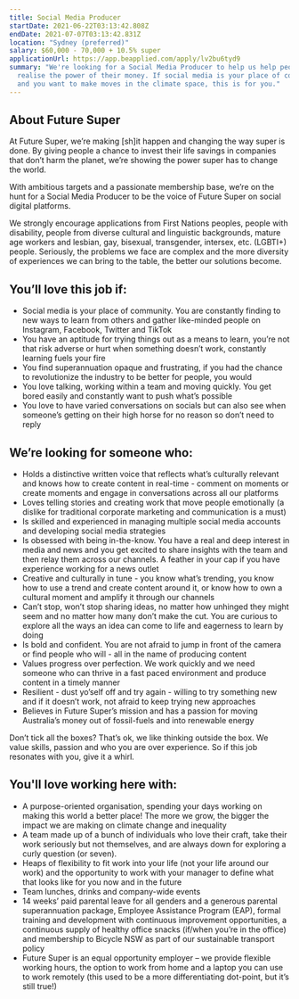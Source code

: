 ```yaml
---
title: Social Media Producer
startDate: 2021-06-22T03:13:42.808Z
endDate: 2021-07-07T03:13:42.831Z
location: "Sydney (preferred)"
salary: $60,000 - 70,000 + 10.5% super
applicationUrl: https://app.beapplied.com/apply/lv2bu6tyd9
summary: "We're looking for a Social Media Producer to help us help people
  realise the power of their money. If social media is your place of community
  and you want to make moves in the climate space, this is for you."
---
```

## About Future Super

At Future Super, we’re making \[sh]it happen and changing the way super is done. By giving people a chance to invest their life savings in companies that don’t harm the planet, we’re showing the power super has to change the world. 

With ambitious targets and a passionate membership base, we’re on the hunt for a Social Media Producer to be the voice of Future Super on social digital platforms.

We strongly encourage applications from First Nations peoples, people with disability, people from diverse cultural and linguistic backgrounds, mature age workers and lesbian, gay, bisexual, transgender, intersex, etc. (LGBTI+) people. Seriously, the problems we face are complex and the more diversity of experiences we can bring to the table, the better our solutions become.

## You’ll love this job if:

* Social media is your place of community. You are constantly finding to new ways to learn from others and gather like-minded people on Instagram, Facebook, Twitter and TikTok
* You have an aptitude for trying things out as a means to learn, you’re not that risk adverse or hurt when something doesn’t work, constantly learning fuels your fire 
* You find superannuation opaque and frustrating, if you had the chance to revolutionize the industry to be better for people, you would 
* You love talking, working within a team and moving quickly. You get bored easily and constantly want to push what’s possible
* You love to have varied conversations on socials but can also see when someone’s getting on their high horse for no reason so don’t need to reply

## We’re looking for someone who:

* Holds a distinctive written voice that reflects what’s culturally relevant and knows how to create content in real-time - comment on moments or create moments and engage in conversations across all our platforms
* Loves telling stories and creating work that move people emotionally (a dislike for traditional corporate marketing and communication is a must)
* Is skilled and experienced in managing multiple social media accounts and developing social media strategies
* Is obsessed with being in-the-know. You have a real and deep interest in media and news and you get excited to share insights with the team and then relay them across our channels. A feather in your cap if you have experience working for a news outlet  
* Creative and culturally in tune - you know what’s trending, you know how to use a trend and create content around it, or know how to own a cultural moment and amplify it through our channels 
* Can’t stop, won’t stop sharing ideas, no matter how unhinged they might seem and no matter how many don’t make the cut. You are curious to explore all the ways an idea can come to life and eagerness to learn by doing 
* Is bold and confident. You are not afraid to jump in front of the camera or find people who will - all in the name of producing content 
* Values progress over perfection. We work quickly and we need someone who can thrive in a fast paced environment and produce content in a timely manner 
* Resilient - dust yo’self off and try again - willing to try something new and if it doesn’t work, not afraid to keep trying new approaches 
* Believes in Future Super’s mission and has a passion for moving Australia’s money out of fossil-fuels and into renewable energy

Don’t tick all the boxes? That’s ok, we like thinking outside the box. We value skills, passion and who you are over experience. So if this job resonates with you, give it a whirl. 

## You'll love working here with:

* A purpose-oriented organisation, spending your days working on making this world a better place! The more we grow, the bigger the impact we are making on climate change and inequality
* A team made up of a bunch of individuals who love their craft, take their work seriously but not themselves, and are always down for exploring a curly question (or seven).
* Heaps of flexibility to fit work into your life (not your life around our work) and the opportunity to work with your manager to define what that looks like for you now and in the future
* Team lunches, drinks and company-wide events
* 14 weeks’ paid parental leave for all genders and a generous parental superannuation package, Employee Assistance Program (EAP), formal training and development with continuous improvement opportunities, a continuous supply of healthy office snacks (if/when you’re in the office) and membership to Bicycle NSW as part of our sustainable transport policy
* Future Super is an equal opportunity employer – we provide flexible working hours, the option to work from home and a laptop you can use to work remotely (this used to be a more differentiating dot-point, but it’s still true!)
